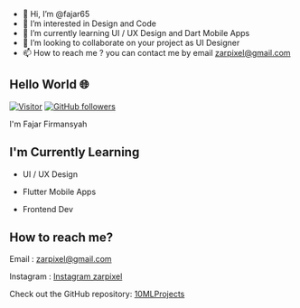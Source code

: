 - 👋 Hi, I’m @fajar65
- 👀 I’m interested in Design and Code
- 🌱 I’m currently learning UI / UX Design and Dart Mobile Apps
- 💞️ I’m looking to collaborate on your project as UI Designer
- 📫 How to reach me ? you can contact me by email zarpixel@gmail.com

<h2>Hello World 🌐 </h2>

[![Visitor](https://visitor-badge.laobi.icu/badge?page_id=fajar65.fajar65)](https://github.com/fajar65) [![GitHub followers](https://img.shields.io/github/followers/fajar65.svg?style=social&label=Follow&maxAge=2592000)](https://github.com/fajar65?tab-followers)

I'm Fajar Firmansyah

<h2>I'm Currently Learning</h2>

 - UI / UX Design
  
 - Flutter Mobile Apps
 
 - Frontend Dev

<h2> How to reach me? </h2>

Email : zarpixel@gmail.com

Instagram : [Instagram zarpixel](https://instagram.com/zarpixel)

Check out the GitHub repository: [10MLProjects](https://github.com/fajar65)

<!---
fajar65/fajar65 is a ✨ special ✨ repository because its `README.md` (this file) appears on your GitHub profile.
You can click the Preview link to take a look at your changes.
--->
